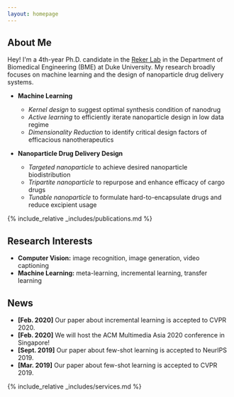```yaml
---
layout: homepage
---
```


## About Me

Hey! I'm a 4th-year Ph.D. candidate in the [Reker Lab](https://rekerlab.pratt.duke.edu/) in the Department of Biomedical Engineering (BME) at Duke University. My research broadly focuses on machine learning and the design of nanoparticle drug delivery systems.

- **Machine Learning**
  * *Kernel design* to suggest optimal synthesis condition of nanodrug
  * *Active learning* to efficiently iterate nanoparticle design in low data regime
  * *Dimensionality Reduction* to identify critical design factors of efficacious nanotherapeutics
    
- **Nanoparticle Drug Delivery Design**
  * *Targeted nanoparticle* to achieve desired nanoparticle biodistribution
  * *Tripartite nanoparticle* to repurpose and enhance efficacy of cargo drugs
  * *Tunable nanoparticle* to formulate hard-to-encapsulate drugs and reduce excipient usage

{% include_relative _includes/publications.md %}

## Research Interests

- **Computer Vision:** image recognition, image generation, video captioning
- **Machine Learning:** meta-learning, incremental learning, transfer learning

## News

- **[Feb. 2020]** Our paper about incremental learning is accepted to CVPR 2020.
- **[Feb. 2020]** We will host the ACM Multimedia Asia 2020 conference in Singapore!
- **[Sept. 2019]** Our paper about few-shot learning is accepted to NeurIPS 2019.
- **[Mar. 2019]** Our paper about few-shot learning is accepted to CVPR 2019.



{% include_relative _includes/services.md %}

